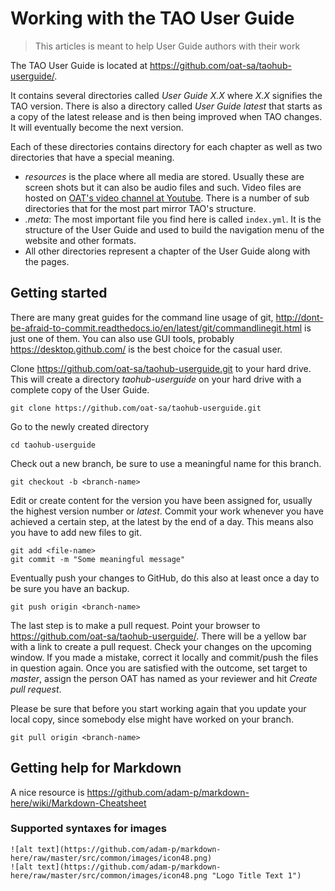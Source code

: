 # Working with the TAO User Guide

> This articles is meant to help User Guide authors with their work

The TAO User Guide is located at https://github.com/oat-sa/taohub-userguide/. 

It contains several directories called *User Guide X.X* where *X.X* signifies the TAO version. There is also a directory called *User Guide latest* that starts as a copy of the latest release and is then being improved when TAO changes. It will eventually become the next version.

Each of these directories contains directory for each chapter as well as two directories that have a special meaning.

- *resources* is the place where all media are stored. Usually these are screen shots but it can also be audio files and such. Video files are hosted on [OAT's video channel at Youtube](https://www.youtube.com/channel/UCoTsdyN4jc8QzSEj5A3ot5Q). There is a number of sub directories that for the most part mirror TAO's structure.
- *.meta*: The most important file you find here is called `index.yml`. It is the structure of the User Guide and used to build the navigation menu of the website and other formats.
- All other directories represent a chapter of the User Guide along with the pages.


## Getting started

There are many great guides for the command line usage of git, http://dont-be-afraid-to-commit.readthedocs.io/en/latest/git/commandlinegit.html is just one of them. You can also use GUI tools, probably https://desktop.github.com/ is the best choice for the casual user.

Clone https://github.com/oat-sa/taohub-userguide.git to your hard drive. This will create a directory _taohub-userguide_ on your hard drive with a complete copy of the User Guide.

```
git clone https://github.com/oat-sa/taohub-userguide.git 
```

Go to the newly created directory
```
cd taohub-userguide
```

Check out a new branch, be sure to use a meaningful name for this branch.

```
git checkout -b <branch-name> 
```

Edit or create content for the version you have been assigned for, usually the highest version number or _latest_. Commit your work whenever you have achieved a certain step, at the latest by the end of a day. This means also you have to add new files to git.

```
git add <file-name>
git commit -m "Some meaningful message"
```

Eventually push your changes to GitHub, do this also at least once a day to be sure you have an backup.

```
git push origin <branch-name> 
```

The last step is to make a pull request. Point your browser to https://github.com/oat-sa/taohub-userguide/. There will be a yellow bar with a link to create a pull request. Check your changes on the upcoming window. If you made a mistake, correct it locally and commit/push the files in question again. Once you are satisfied with the outcome, set target to _master_, assign the person OAT has named as your reviewer and hit _Create pull request_.

Please be sure that before you start working again that you update your local copy, since somebody else might have worked on your branch.

```
git pull origin <branch-name> 
```

## Getting help for Markdown
A nice resource is https://github.com/adam-p/markdown-here/wiki/Markdown-Cheatsheet

### Supported syntaxes for images

```
![alt text](https://github.com/adam-p/markdown-here/raw/master/src/common/images/icon48.png)
![alt text](https://github.com/adam-p/markdown-here/raw/master/src/common/images/icon48.png "Logo Title Text 1")
```

